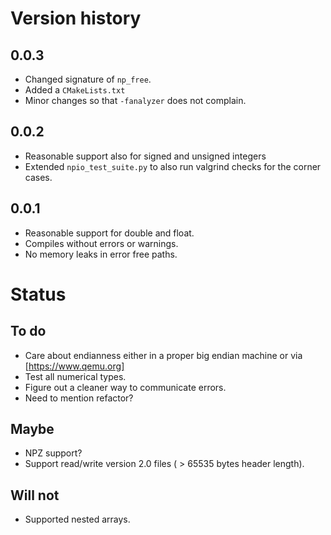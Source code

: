 # Version history

## 0.0.3
- Changed signature of `np_free`.
- Added a `CMakeLists.txt`
- Minor changes so that `-fanalyzer` does not complain.

## 0.0.2
- Reasonable support also for signed and unsigned integers
- Extended `npio_test_suite.py` to also run valgrind checks for the
  corner cases.

## 0.0.1
- Reasonable support for double and float.
- Compiles without errors or warnings.
- No memory leaks in error free paths.

# Status

## To do
- Care about endianness either in a proper big endian machine or via [https://www.qemu.org]
- Test all numerical types.
- Figure out a cleaner way to communicate errors.
- Need to mention refactor?

## Maybe
- NPZ support?
- Support read/write version 2.0 files ( > 65535 bytes header length).

## Will not
- Supported nested arrays.
